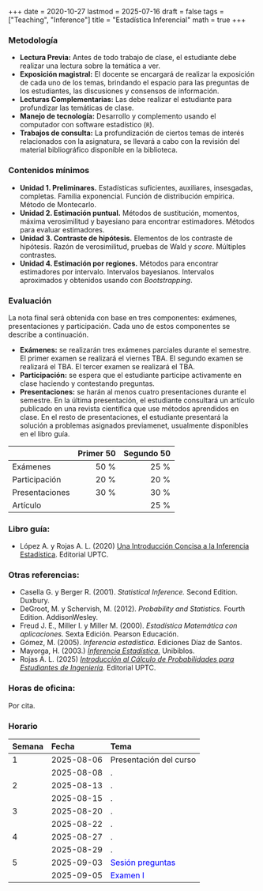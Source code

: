 +++
date      = 2020-10-27
lastmod   = 2025-07-16
draft     = false
tags      = ["Teaching", "Inference"]
title     = "Estadística Inferencial"
math      = true
+++

### Metodología

+ **Lectura Previa:** Antes de todo trabajo de clase, el estudiante debe realizar una lectura sobre la temática a ver. 
+ **Exposición magistral:** El docente se encargará de realizar la exposición de cada uno de los temas, brindando el espacio para las preguntas de los estudiantes, las discusiones y consensos de información.
+ **Lecturas Complementarias:** Las debe realizar el estudiante para profundizar las temáticas de clase. 
+ **Manejo de tecnología:** Desarrollo y complemento usando el computador con software estadístico (`R`).
+ **Trabajos de consulta:** La profundización de ciertos temas de interés relacionados con la asignatura, se llevará a cabo con la revisión del material bibliográfico disponible en la biblioteca.


### Contenidos mínimos

+ **Unidad 1. Preliminares.** Estadísticas suficientes, auxiliares,  insesgadas, completas. Familia exponencial. Función de distribución empírica. Método de Montecarlo.
+ **Unidad 2. Estimación puntual.** Métodos de sustitución, momentos, máxima verosimilitud y bayesiano para encontrar estimadores. Métodos para evaluar estimadores.
+ **Unidad 3. Contraste de hipótesis.** Elementos de los contraste de hipótesis. Razón de verosimilitud, pruebas de Wald y *score*. Múltiples contrastes.
+ **Unidad 4. Estimación por regiones.** Métodos para encontrar estimadores por intervalo. Intervalos bayesianos. Intervalos aproximados y obtenidos usando con *Bootstrapping*.


### Evaluación

La nota final será obtenida con base en tres componentes: exámenes, presentaciones y participación. Cada uno de estos componentes se describe a continuación.

+ **Exámenes:**  se realizarán tres exámenes parciales durante el semestre. El primer examen se realizará el viernes TBA. El segundo examen se realizará el TBA. El tercer examen se realizará el TBA.
+ **Participación:** se espera que el estudiante participe activamente en clase haciendo y contestando preguntas.
+ **Presentaciones:** se harán al menos cuatro presentaciones durante el semestre. En la última presentación, el estudiante consultará un artículo publicado en una revista científica que use métodos aprendidos en clase. En el resto de presentaciones, el estudiante presentará la solución a problemas asignados previamenet, usualmente disponibles en el libro guía.


|          | Primer 50| Segundo 50|
|:---------------|------:|------:|
| Exámenes       |  50 % | 25 % |
| Participación  |  20 % | 20 % |
| Presentaciones |  30 % | 30 % |
| Artículo       |       | 25 % |


### Libro guía:

+ López A. y Rojas A. L. (2020) [Una Introducción Concisa a la Inferencia Estadística](https://alexrojas.netlify.app/publication/ie/). Editorial UPTC.

### Otras referencias:

+ Casella G. y Berger R. (2001). *Statistical Inference.* Second Edition. Duxbury.
+ DeGroot, M. y Schervish, M. (2012). *Probability and Statistics.* Fourth Edition. AddisonWesley.
+ Freud J. E., Miller I. y Miller M. (2000). *Estadística Matemática con aplicaciones.* Sexta Edición. Pearson Educación.
+ Gómez, M. (2005). *Inferencia estadística.* Ediciones Díaz de Santos.
+ Mayorga, H. (2003.) [*Inferencia Estadística.*](https://repositorio.unal.edu.co/handle/unal/53475) Unibiblos.
+ Rojas A. L. (2025) [*Introducción al Cálculo de Probabilidades para Estudiantes de Ingeniería*](https://editorial.uptc.edu.co/gpd-introduccion-al-calculo-de-probabilidades-para-estudiantes-de-ingenieria-9789586609449-680d0a2fc352d.html). Editorial UPTC.



### Horas de oficina: 

Por cita.

### Horario

|Semana |Fecha      |Tema                                                                                                                                                                    |
|:------|:----------|:---------------------------------------------------|
|1      |2025-08-06 |Presentación del curso                              |
|&nbsp; |2025-08-08 | . |
|2     |2025-08-13 | .       |
|&nbsp; |2025-08-15 | . |
|3     |2025-08-20 | . |
|&nbsp; |2025-08-22 | .        |
|4     |2025-08-27 | .        |
|&nbsp; |2025-08-29 | .    |
|5     |2025-09-03 |  <font color="blue">Sesión preguntas</font>        |
|&nbsp; |2025-09-05 | <font color="blue">Examen I</font>            |

